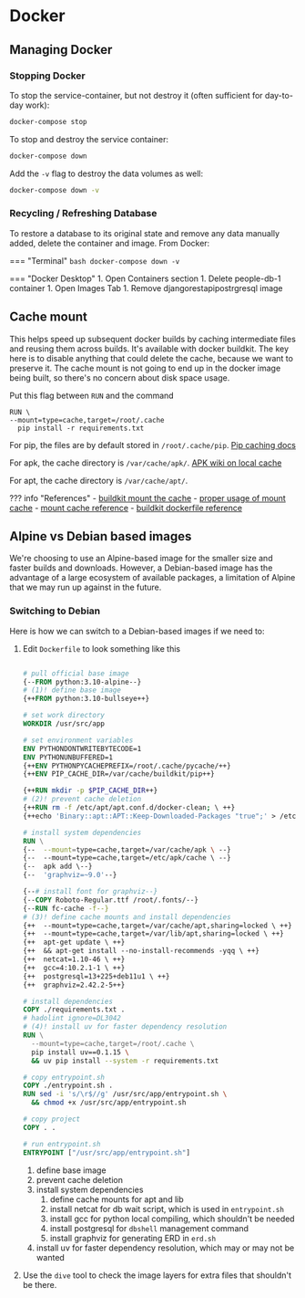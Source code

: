 # Docker

## Managing Docker

### Stopping Docker

To stop the service-container, but not destroy it (often sufficient for day-to-day work):

```bash
docker-compose stop
```

To stop and destroy the service container:

```bash
docker-compose down
```

Add the `-v` flag to destroy the data volumes as well:

```bash
docker-compose down -v
```

### Recycling / Refreshing Database

To restore a database to its original state and remove any data manually added, delete the container and image.
From Docker:

=== "Terminal"
    ```bash
    docker-compose down -v
    ```

=== "Docker Desktop"
    1. Open Containers section
    1. Delete people-db-1 container
    1. Open Images Tab
    1. Remove djangorestapipostrgresql image

## Cache mount

This helps speed up subsequent docker builds by caching intermediate files and reusing them across builds. It's available with docker buildkit. The key here is to disable anything that could delete the cache, because we want to preserve it. The cache mount is not going to end up in the docker image being built, so there's no concern about disk space usage.

Put this flag between `RUN` and the command

```docker hl_lines="2"
RUN \
--mount=type=cache,target=/root/.cache
  pip install -r requirements.txt
```

For pip, the files are by default stored in `/root/.cache/pip`.  [Pip caching docs](https://pip.pypa.io/en/stable/topics/caching/)

For apk, the cache directory is `/var/cache/apk/`. [APK wiki on local cache](https://wiki.alpinelinux.org/wiki/Local_APK_cache)

For apt, the cache directory is `/var/cache/apt/`.

??? info "References"
    - [buildkit mount the cache](https://vsupalov.com/buildkit-cache-mount-dockerfile/)
    - [proper usage of mount cache](https://dev.doroshev.com/blog/docker-mount-type-cache/)
    - [mount cache reference](https://docs.docker.com/engine/reference/builder/#run---mounttypecache)
    - [buildkit dockerfile reference](https://github.com/moby/buildkit/blob/master/frontend/dockerfile/docs/reference.md)

## Alpine vs Debian based images

We're choosing to use an Alpine-based image for the smaller size and faster builds and downloads. However, a Debian-based image has the advantage of a large ecosystem of available packages, a limitation of Alpine that we may run up against in the future.

### Switching to Debian

Here is how we can switch to a Debian-based images if we need to:

1. Edit `Dockerfile` to look something like this

    ```Dockerfile title="app/Dockerfile"

    # pull official base image
    {--FROM python:3.10-alpine--}
    # (1)! define base image
    {++FROM python:3.10-bullseye++}

    # set work directory
    WORKDIR /usr/src/app

    # set environment variables
    ENV PYTHONDONTWRITEBYTECODE=1
    ENV PYTHONUNBUFFERED=1
    {++ENV PYTHONPYCACHEPREFIX=/root/.cache/pycache/++}
    {++ENV PIP_CACHE_DIR=/var/cache/buildkit/pip++}

    {++RUN mkdir -p $PIP_CACHE_DIR++}
    # (2)! prevent cache deletion
    {++RUN rm -f /etc/apt/apt.conf.d/docker-clean; \ ++}
    {++echo 'Binary::apt::APT::Keep-Downloaded-Packages "true";' > /etc/apt/apt.conf.d/keep-cache++}

    # install system dependencies
    RUN \
    {--  --mount=type=cache,target=/var/cache/apk \ --}
    {--  --mount=type=cache,target=/etc/apk/cache \ --}
    {--  apk add \--}
    {--  'graphviz=~9.0'--}

    {--# install font for graphviz--}
    {--COPY Roboto-Regular.ttf /root/.fonts/--}
    {--RUN fc-cache -f--}
    # (3)! define cache mounts and install dependencies
    {++  --mount=type=cache,target=/var/cache/apt,sharing=locked \ ++}
    {++  --mount=type=cache,target=/var/lib/apt,sharing=locked \ ++}
    {++  apt-get update \ ++}
    {++  && apt-get install --no-install-recommends -yqq \ ++}
    {++  netcat=1.10-46 \ ++}
    {++  gcc=4:10.2.1-1 \ ++}
    {++  postgresql=13+225+deb11u1 \ ++}
    {++  graphviz=2.42.2-5++}

    # install dependencies
    COPY ./requirements.txt .
    # hadolint ignore=DL3042
    # (4)! install uv for faster dependency resolution
    RUN \
      --mount=type=cache,target=/root/.cache \
      pip install uv==0.1.15 \
      && uv pip install --system -r requirements.txt

    # copy entrypoint.sh
    COPY ./entrypoint.sh .
    RUN sed -i 's/\r$//g' /usr/src/app/entrypoint.sh \
      && chmod +x /usr/src/app/entrypoint.sh

    # copy project
    COPY . .

    # run entrypoint.sh
    ENTRYPOINT ["/usr/src/app/entrypoint.sh"]
    ```

    1. define base image
    1. prevent cache deletion
    1. install system dependencies
        1. define cache mounts for apt and lib
        1. install netcat for db wait script, which is used in `entrypoint.sh`
        1. install gcc for python local compiling, which shouldn't be needed
        1. install postgresql for `dbshell` management command
        1. install graphviz for generating ERD in `erd.sh`
    1. install uv for faster dependency resolution, which may or may not be wanted

1. Use the `dive` tool to check the image layers for extra files that shouldn't be there.
